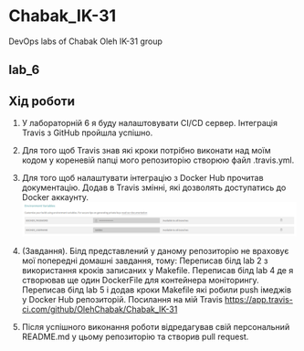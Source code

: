 # Chabak_IK-31  
DevOps labs of Chabak Oleh IK-31 group  
## lab_6


## Хід роботи  

1. У лабораторній 6 я буду налаштовувати CI/CD сервер. Інтеграція Travis з GitHub пройшла успішно.

2. Для того щоб Travis знав які кроки потрібно виконати над моїм кодом у кореневій папці мого репозиторію створюю файл .travis.yml.

3. Для того щоб налаштувати інтеграцію з Docker Hub прочитав документацію.
Додав в Travis змінні, які дозволять доступатись до Docker аккаунту.
![env var](https://github.com/OlehChabak/Chabak_IK-31/blob/main/lab_6/Screenshot_1.png "env")

4. (Завдання). Білд представлений у даному репозиторію не враховує мої попередні домашні завдання, тому:
Переписав білд lab 2 з використання кроків записаних у Makefile.
Переписав білд lab 4 де я створював ще один DockerFile для контейнера моніторингу.
Переписав білд lab 5 і додав кроки Makefile які робили push імеджів у Docker Hub репозиторій.
Посилання на мій Travis https://app.travis-ci.com/github/OlehChabak/Chabak_IK-31

5. Після успішного виконання роботи відредагував свій персональний README.md у цьому репозиторію та створив pull request.